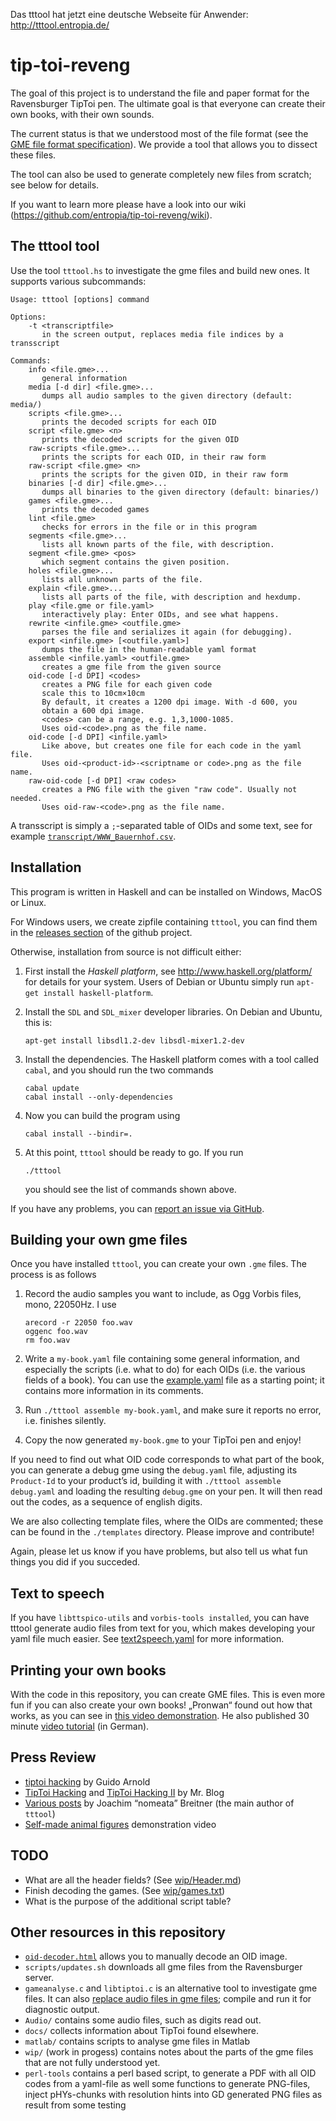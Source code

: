 Das tttool hat jetzt eine deutsche Webseite für Anwender: http://tttool.entropia.de/

tip-toi-reveng
==============


The goal of this project is to understand the file and paper format for the
Ravensburger TipToi pen. The ultimate goal is that everyone can create their
own books, with their own sounds.

The current status is that we understood most of the file format (see the
[GME file format specification](GME-Format.md)). We provide a tool that allows
you to dissect these files.

The tool can also be used to generate completely new files from scratch; see
below for details.

If you want to learn more please have a look into our wiki (https://github.com/entropia/tip-toi-reveng/wiki).

The tttool tool
---------------

Use the tool `tttool.hs` to investigate the gme files and build new ones. It
supports various subcommands:

    Usage: tttool [options] command

    Options:
        -t <transcriptfile>
           in the screen output, replaces media file indices by a transscript

    Commands:
        info <file.gme>...
           general information
        media [-d dir] <file.gme>...
           dumps all audio samples to the given directory (default: media/)
        scripts <file.gme>...
           prints the decoded scripts for each OID
        script <file.gme> <n>
           prints the decoded scripts for the given OID
        raw-scripts <file.gme>...
           prints the scripts for each OID, in their raw form
        raw-script <file.gme> <n>
           prints the scripts for the given OID, in their raw form
        binaries [-d dir] <file.gme>...
           dumps all binaries to the given directory (default: binaries/)
        games <file.gme>...
           prints the decoded games
        lint <file.gme>
           checks for errors in the file or in this program
        segments <file.gme>...
           lists all known parts of the file, with description.
        segment <file.gme> <pos>
           which segment contains the given position.
        holes <file.gme>...
           lists all unknown parts of the file.
        explain <file.gme>...
           lists all parts of the file, with description and hexdump.
        play <file.gme or file.yaml>
           interactively play: Enter OIDs, and see what happens.
        rewrite <infile.gme> <outfile.gme>
           parses the file and serializes it again (for debugging).
        export <infile.gme> [<outfile.yaml>]
           dumps the file in the human-readable yaml format
        assemble <infile.yaml> <outfile.gme>
           creates a gme file from the given source
        oid-code [-d DPI] <codes>
           creates a PNG file for each given code
           scale this to 10cm×10cm
           By default, it creates a 1200 dpi image. With -d 600, you
           obtain a 600 dpi image.
           <codes> can be a range, e.g. 1,3,1000-1085.
           Uses oid-<code>.png as the file name.
        oid-code [-d DPI] <infile.yaml>
           Like above, but creates one file for each code in the yaml file.
           Uses oid-<product-id>-<scriptname or code>.png as the file name.
        raw-oid-code [-d DPI] <raw codes>
           creates a PNG file with the given "raw code". Usually not needed.
           Uses oid-raw-<code>.png as the file name.

A transscript is simply a `;`-separated table of OIDs and some text, see for example [`transcript/WWW_Bauernhof.csv`](transcript/WWW_Bauernhof.csv).


Installation
------------

This program is written in Haskell and can be installed on Windows, MacOS or Linux.

For Windows users, we create zipfile containing `tttool`, you can find them in
the [releases section](https://github.com/entropia/tip-toi-reveng/releases) of
the github project.

Otherwise, installation from source is not difficult either:

 1. First install the *Haskell platform*, see http://www.haskell.org/platform/
    for details for your system. Users of Debian or Ubuntu simply run `apt-get
    install haskell-platform`.

 2. Install the `SDL` and `SDL_mixer` developer libraries. On Debian and
    Ubuntu, this is:

        apt-get install libsdl1.2-dev libsdl-mixer1.2-dev

 3. Install the dependencies. The Haskell platform comes with a tool called
    `cabal`, and you should run the two commands

        cabal update
        cabal install --only-dependencies

 4. Now you can build the program using

        cabal install --bindir=.

 5. At this point, `tttool` should be ready to go. If you run

        ./tttool

    you should see the list of commands shown above.

If you have any problems, you can [report an issue via GitHub](https://github.com/entropia/tip-toi-reveng/issues).

Building your own gme files
---------------------------

Once you have installed `tttool`, you can create your own `.gme` files. The
process is as follows

 1. Record the audio samples you want to include, as Ogg Vorbis files, mono, 22050Hz. I use

        arecord -r 22050 foo.wav
        oggenc foo.wav
        rm foo.wav

 2. Write a `my-book.yaml` file containing some general information, and especially
    the scripts (i.e. what to do) for each OIDs (i.e. the various fields of a
    book). You can use the [example.yaml](example.yaml) file as a starting
    point; it contains more information in its comments.

 3. Run `./tttool assemble my-book.yaml`, and make sure it reports no error, i.e.
    finishes silently.

 4. Copy the now generated `my-book.gme` to your TipToi pen and enjoy!

If you need to find out what OID code corresponds to what part of the book, you
can generate a debug gme using the `debug.yaml` file, adjusting its
`Product-Id` to your product’s id, building it with `./tttool assemble
debug.yaml` and loading the resulting `debug.gme` on your pen.  It will then
read out the codes, as a sequence of english digits.

We are also collecting template files, where the OIDs are commented; these can
be found in the `./templates` directory. Please improve and contribute!

Again, please let us know if you have problems, but also tell us what fun
things you did if you succeded.

Text to speech
--------------

If you have `libttspico-utils` and `vorbis-tools installed`, you can have tttool
generate audio files from text for you, which makes developing your yaml file
much easier. See [text2speech.yaml](text2speech.yaml) for more information.

Printing your own books
-----------------------

With the code in this repository, you can create GME files. This is even more
fun if you can also create your own books! „Pronwan“ found out how that works,
as you can see in [this video demonstration](http://youtu.be/KC97F4PfNhk). He
also published 30 minute [video tutorial](http://youtu.be/4AjvjFM8GzM) (in
German).

Press Review
------------

 * [tiptoi hacking](https://blogs.fsfe.org/guido/2014/05/tiptoi-hacking-und-systemanforderungen/) by Guido Arnold
 * [TipToi Hacking](http://www.nerd.junetz.de/blogbox/index.php?/archives/1377-TipToi-Hacking.html) and [TipToi Hacking II](http://www.nerd.junetz.de/blogbox/index.php?/archives/1378-TipToi-Hacking-II.html) by Mr. Blog
 * [Various posts](https://www.joachim-breitner.de/blog/tag/Tiptoi) by Joachim “nomeata” Breitner (the main author of `tttool`)
 * [Self-made animal figures](https://www.youtube.com/watch?v=Yic57Y9VORA&app=desktop) demonstration video

TODO
----

 * What are all the header fields? (See [wip/Header.md](wip/Header.md))
 * Finish decoding the games. (See [wip/games.txt](wip/games.txt))
 * What is the purpose of the additional script table?

Other resources in this repository
----------------------------------

 * [`oid-decoder.html`](http://htmlpreview.github.io/?https://github.com/entropia/tip-toi-reveng/blob/master/oid-decoder.html) allows you to manually decode an OID image.
 * `scripts/updates.sh` downloads all gme files from the Ravensburger server.
 * `gameanalyse.c` and `libtiptoi.c` is an alternative tool to investigate gme
   files. It can also [replace audio files in gme files](Audio/README.md);
   compile and run it for diagnostic output.
 * `Audio/` contains some audio files, such as digits read out.
 * `docs/` collects information about TipToi found elsewhere.
 * `matlab/` contains scripts to analyse gme files in Matlab
 * `wip/` (work in progess) contains notes about the parts of the gme files that are not
   fully understood yet.
 * `perl-tools` contains a perl based script, to generate a PDF with all OID codes from a yaml-file as well some functions to generate PNG-files, inject pHYs-chunks with resolution hints into GD generated PNG files as result from some testing

